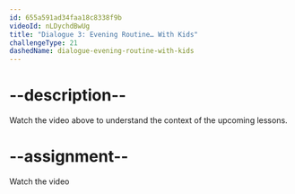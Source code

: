 ```yaml
---
id: 655a591ad34faa18c8338f9b
videoId: nLDychdBwUg
title: "Dialogue 3: Evening Routine… With Kids"
challengeType: 21
dashedName: dialogue-evening-routine-with-kids
---
```


# --description--

Watch the video above to understand the context of the upcoming lessons.

# --assignment--

Watch the video
